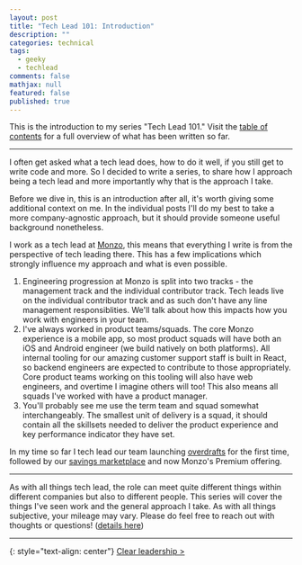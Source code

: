 ```yaml
---
layout: post
title: "Tech Lead 101: Introduction"
description: ""
categories: technical
tags:
  - geeky
  - techlead
comments: false
mathjax: null
featured: false
published: true
---
```


This is the introduction to my series "Tech Lead 101." Visit the [table of contents]({{site.url}}/technical/tech-lead-101) for a full overview of what has been written so far.

----

I often get asked what a tech lead does, how to do it well, if you still get to write code and more. So I decided to write a series, to share how I approach being a tech lead and more importantly why that is the approach I take.

Before we dive in, this is an introduction after all, it's worth giving some additional context on me. In the individual posts I'll do my best to take a more company-agnostic approach, but it should provide someone useful background nonetheless.

I work as a tech lead at [Monzo](https://monzo.com/), this means that everything I write is from the perspective of tech leading there. This has a few implications which strongly influence my approach and what is even possible.

1. Engineering progression at Monzo is split into two tracks - the management track and the individual contributor track. Tech leads live on the individual contributor track and as such don't have any line management responsiblities. We'll talk about how this impacts how you work with engineers in your team.
2. I've always worked in product teams/squads. The core Monzo experience is a mobile app, so most product squads will have both an iOS and Android engineer (we build natively on both platforms). All internal tooling for our amazing customer support staff is built in React, so backend engineers are expected to contribute to those appropriately. Core product teams working on this tooling will also have web engineers, and overtime I imagine others will too! This also means all squads I've worked with have a product manager.
3. You'll probably see me use the term team and squad somewhat interchangeably. The smallest unit of delivery is a squad, it should contain all the skillsets needed to deliver the product experience and key performance indicator they have set.

In my time so far I tech lead our team launching [overdrafts](https://monzo.com/blog/2018/04/09/making-overdrafts-available) for the first time, followed by our [savings marketplace](https://monzo.com/blog/2019/04/26/savings-marketplace) and now Monzo's Premium offering.

----

As with all things tech lead, the role can meet quite different things within different companies but also to different people. This series will cover the things I've seen work and the general approach I take. As with all things subjective, your mileage may vary. Please do feel free to reach out with thoughts or questions! ([details here]({{site.url}}/about))

----

{: style="text-align: center"}
[Clear leadership >]({{site.url}}/technical/tech-lead-101-clear-leadership)
